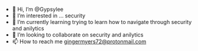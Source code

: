 - 👋 Hi, I’m @Gypsylee
- 👀 I’m interested in ... security 
- 🌱 I’m currently learning trying to learn how to navigate through security and anilytics
- 💞️ I’m looking to collaborate on security and anilytics
- 📫 How to reach me gingermyers72@protonmail.com

<!---
Gypsylee/Gypsylee is a ✨ special ✨ repository because its `README.md` (this file) appears on your GitHub profile.
You can click the Preview link to take a look at your changes.
--->
